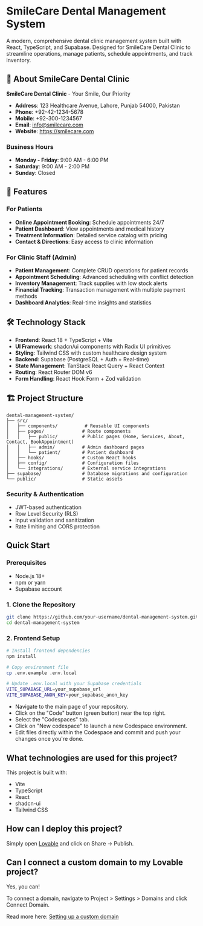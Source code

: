 # SmileCare Dental Management System

A modern, comprehensive dental clinic management system built with React, TypeScript, and Supabase. Designed for SmileCare Dental Clinic to streamline operations, manage patients, schedule appointments, and track inventory.

## 🏥 About SmileCare Dental Clinic

**SmileCare Dental Clinic** - Your Smile, Our Priority

- **Address**: 123 Healthcare Avenue, Lahore, Punjab 54000, Pakistan
- **Phone**: +92-42-1234-5678
- **Mobile**: +92-300-1234567
- **Email**: info@smilecare.com
- **Website**: https://smilecare.com

### Business Hours
- **Monday - Friday**: 9:00 AM - 6:00 PM
- **Saturday**: 9:00 AM - 2:00 PM
- **Sunday**: Closed

## 🚀 Features

### For Patients
- **Online Appointment Booking**: Schedule appointments 24/7
- **Patient Dashboard**: View appointments and medical history
- **Treatment Information**: Detailed service catalog with pricing
- **Contact & Directions**: Easy access to clinic information

### For Clinic Staff (Admin)
- **Patient Management**: Complete CRUD operations for patient records
- **Appointment Scheduling**: Advanced scheduling with conflict detection
- **Inventory Management**: Track supplies with low stock alerts
- **Financial Tracking**: Transaction management with multiple payment methods
- **Dashboard Analytics**: Real-time insights and statistics

## 🛠️ Technology Stack

- **Frontend**: React 18 + TypeScript + Vite
- **UI Framework**: shadcn/ui components with Radix UI primitives
- **Styling**: Tailwind CSS with custom healthcare design system
- **Backend**: Supabase (PostgreSQL + Auth + Real-time)
- **State Management**: TanStack React Query + React Context
- **Routing**: React Router DOM v6
- **Form Handling**: React Hook Form + Zod validation

## 🏗️ Project Structure

```
dental-management-system/
├── src/
│   ├── components/          # Reusable UI components
│   ├── pages/              # Route components
│   │   ├── public/         # Public pages (Home, Services, About, Contact, BookAppointment)
│   │   ├── admin/          # Admin dashboard pages
│   │   └── patient/        # Patient dashboard
│   ├── hooks/              # Custom React hooks
│   ├── config/             # Configuration files
│   └── integrations/       # External service integrations
├── supabase/               # Database migrations and configuration
└── public/                 # Static assets
```

### Security & Authentication
- JWT-based authentication
- Row Level Security (RLS)
- Input validation and sanitization
- Rate limiting and CORS protection

## Quick Start

### Prerequisites
- Node.js 18+ 
- npm or yarn
- Supabase account

### 1. Clone the Repository
```bash
git clone https://github.com/your-username/dental-management-system.git
cd dental-management-system
```

### 2. Frontend Setup
```bash
# Install frontend dependencies
npm install

# Copy environment file
cp .env.example .env.local

# Update .env.local with your Supabase credentials
VITE_SUPABASE_URL=your_supabase_url
VITE_SUPABASE_ANON_KEY=your_supabase_anon_key
```

- Navigate to the main page of your repository.
- Click on the "Code" button (green button) near the top right.
- Select the "Codespaces" tab.
- Click on "New codespace" to launch a new Codespace environment.
- Edit files directly within the Codespace and commit and push your changes once you're done.

## What technologies are used for this project?

This project is built with:

- Vite
- TypeScript
- React
- shadcn-ui
- Tailwind CSS

## How can I deploy this project?

Simply open [Lovable](https://lovable.dev/projects/66aee347-94bb-4aac-96fd-5a5ecda79876) and click on Share -> Publish.

## Can I connect a custom domain to my Lovable project?

Yes, you can!

To connect a domain, navigate to Project > Settings > Domains and click Connect Domain.

Read more here: [Setting up a custom domain](https://docs.lovable.dev/features/custom-domain#custom-domain)
